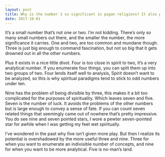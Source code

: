 ```yaml
---
layout: post
title: Why is the number 3 so significant in pagan religions? It also presents importance in other religions, Christianity and Hindu for instance. Is this an inheritance in some cases of the pagan religions?
date: 2017-10-01
---
```


<p>It’s a small number that’s not one or two. I’m not kidding. There’s only so many small numbers out there, and the smaller the number, the more significance it carries. One and two, are too common and mundane though. Three is just big enough to command fascination, but not so big that it gets drowned out in all the other numbers.</p><p>Plus it exists in a nice little divot. Four is too close in spirit to two, it’s a very analytical number. If you enumerate four things, you can split them up into two groups of two. Four lends itself well to analysis, Spirit doesn’t want to be analyzed, so this is why spiritual paradigms tend to stick to odd numbers under ten.</p><p>Nine has the problem of being divisible by three, this makes it a bit too complicated for the purposes of spirituality. Which leaves seven and five. Seven is the number of luck. It avoids the problems of the other numbers but is large enough to convey a sense of fate. If you can count seven related things that seemingly came out of nowhere that’s pretty impressive. You do see nine and seven pointed stars, I wore a pewter seven-pointed star for awhile when I was getting my feet wet spiritually.</p><p>I’ve wondered in the past why five isn’t given more play. But then I realize its potential is overshadowed by the more useful three and nine. Three for when you want to enumerate an indivisible number of concepts, and nine for when you want to be more analytical. Five is no-man’s land.</p>
